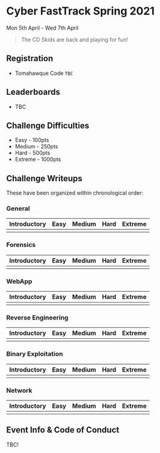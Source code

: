 # Cyber FastTrack Spring 2021
Mon 5th April - Wed 7th April 

> The CD Skids are back and playing for fun!

## Registration
* Tomahawque Code `TBC`

## Leaderboards
* TBC

## Challenge Difficulties
* Easy - 100pts
* Medium - 250pts
* Hard - 500pts
* Extreme - 1000pts

## Challenge Writeups 
These have been organized within chronological order:

### General 
| Introductory | Easy | Medium | Hard | Extreme |
|--------------|------|--------|------|---------|
||||||

### Forensics
| Introductory | Easy | Medium | Hard | Extreme |
|--------------|------|--------|------|---------|
||||||

### WebApp
| Introductory | Easy | Medium | Hard | Extreme |
|--------------|------|--------|------|---------|
||||||

### Reverse Engineering
| Introductory | Easy | Medium | Hard | Extreme |
|--------------|------|--------|------|---------|
||||||

### Binary Exploitation
| Introductory | Easy | Medium | Hard | Extreme |
|--------------|------|--------|------|---------|
||||||

### Network
| Introductory | Easy | Medium | Hard | Extreme |
|--------------|------|--------|------|---------|
||||||

## Event Info & Code of Conduct
TBC!
